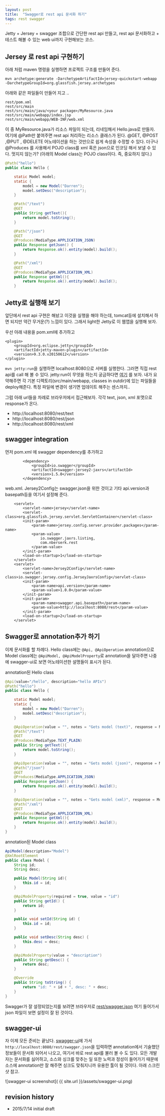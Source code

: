 ```yaml
---
layout: post
title:  "Swagger로 rest api 문서화 하기"
tags: rest swagger
---
```


Jetty + Jersey + swagger 조합으로 간단한 rest api 만들고, rest api 문서화하고 + 테스트 해볼 수 있는 web ui까지 구현해보는 코스.

## Jersey 로 rest api 구현하기
아래 처럼 maven 명령을 실행하면 프로젝트 구조를 만들어 준다.

```
mvn archetype:generate -DarchetypeArtifactId=jersey-quickstart-webapp -DarchetypeGroupId=org.glassfish.jersey.archetypes 
```
아래와 같은 파일들이 만들어 지고 .. 

```
rest/pom.xml
rest/src/main
rest/src/main/java/<your package>/MyResource.java
rest/src/main/webapp/index.jsp
rest/src/main/webapp/WEB-INF/web.xml
```

이 중 MyResource.java가 리소스 파일이 되는데, 리네임해서 Hello.java로 만들자. 여기에 @Path만 붙여주면 rest api 처리하는 리소스 클래스가 된다. @GET, @POST ,@PUT , @DELETE 어노테이션을 하는 것만으로 쉽게 속성을 수정할 수 있다. 더구나 @Produces 를 사용해서 POJO class를 xml 혹은 json으로 인코딩 해서 보낼 수 있다. 멋지지 않는가? (아래의 Model class는 POJO class이다. 즉, 중요하지 않다.)

```java
@Path("hello")
public class Hello {

    static Model model;
    static {
        model = new Model("Darren");
        model.setDesc("description");
    }

    @Path("/text")
    @GET
    public String getText(){
        return model.toString();
    }

    @Path("/json")
    @GET
    @Produces(MediaType.APPLICATION_JSON)
    public Response getJson() {
        return Response.ok().entity(model).build();
    }

    @Path("/xml")
    @GET
    @Produces(MediaType.APPLICATION_XML)
    public Response getXml(){
        return Response.ok().entity(model).build();
    }
```


## Jetty로 실행해 보기
앞단에서 rest api 구현은 해놨고 이것을 실행을 해야 하는데, tomcat등에 설치해서 하면 되지만 약간 무거운(?) 느낌이 있다. 그래서 light한 Jetty로 이 웹앱을 실행해 보자.

우선 아래 내용을 pom.xml에 추가하고

```
<plugin>
	<groupId>org.eclipse.jetty</groupId>
	<artifactId>jetty-maven-plugin</artifactId>
	<version>9.3.0.v20150612</version>
</plugin>
```

`mvn jetty:run`을 실행하면 localhost:8080으로 서버를 실행한다. 그러면 직접 rest api를 call 해 볼 수 있다. jetty:run이 무엇을 하는지 궁금하다면 [여기](http://www.eclipse.org/jetty/documentation/current/jetty-maven-plugin.html#jetty-run-goal) 를 보자. 내가 요약해주면 각 기본 디렉토리(src/main/webapp, classes in outdir)에 있는 파일들을 deploy해준다. 특정 파일에 변경이 생기면 업데이트 해주는 센스까지..

그럼 아래 url들을 차례로 브라우저에서 접근해보자. 각각 text, json, xml 포맷으로 response가 온다. 

- http://localhost:8080/rest/text
- http://localhost:8080/rest/json
- http://localhost:8080/rest/xml

## swagger integration
먼저 pom.xml 에 swagger dependency를 추가하고

```
        <dependency>
            <groupId>io.swagger</groupId>
            <artifactId>swagger-jersey2-jaxrs</artifactId>
            <version>1.5.0</version>
        </dependency>
```

web.xml. Jersey2Config는 swagger.json을 위한 것이고 기타 api.version과 basepath등을 여기서 설정해 준다.

```
    <servlet>
        <servlet-name>jersey</servlet-name>
        <servlet-class>org.glassfish.jersey.servlet.ServletContainer</servlet-class>
        <init-param>
            <param-name>jersey.config.server.provider.packages</param-name>
            <param-value>
                io.swagger.jaxrs.listing,
                com.nberserk.rest
            </param-value>
        </init-param>
        <load-on-startup>1</load-on-startup>
    </servlet>
    <servlet>
        <servlet-name>Jersey2Config</servlet-name>
        <servlet-class>io.swagger.jersey.config.JerseyJaxrsConfig</servlet-class>
        <init-param>
            <param-name>api.version</param-name>
            <param-value>1.0.0</param-value>
        </init-param>
        <init-param>
            <param-name>swagger.api.basepath</param-name>
            <param-value>http://localhost:8080/rest</param-value>
        </init-param>
        <load-on-startup>2</load-on-startup>
    </servlet>
```

## Swagger로 annotation추가 하기 
이제 문서화를 할 차례다. Hello class에는 `@Api, @ApiOperation` annotation으로 Model class에는 `@ApiModel, @ApiModelProperty`로 annotation을 달아주면 나중에 swagger-ui로 보면 어노테이션한 설명들이 표시가 된다.

annotation된 Hello class

```java
@Api(value="/hello", description="hello APIs")
@Path("hello")
public class Hello {

    static Model model;
    static {
        model = new Model("Darren");
        model.setDesc("description");
    }

    @ApiOperation(value = "", notes = "Gets model (text)", response = Model.class)
    @Path("/text")
    @GET
    @Produces(MediaType.TEXT_PLAIN)
    public String getText(){
        return model.toString();
    }

    @ApiOperation(value = "", notes = "Gets model (json)", response = Model.class)
    @Path("/json")
    @GET
    @Produces(MediaType.APPLICATION_JSON)
    public Response getJson() {
        return Response.ok().entity(model).build();
    }

    @ApiOperation(value = "", notes = "Gets model (xml)", response = Model.class)
    @Path("/xml")
    @GET
    @Produces(MediaType.APPLICATION_XML)
    public Response getXml(){
        return Response.ok().entity(model).build();
    }
}
```

annotation된 Model class

```java
ApiModel(description="Model")
@XmlRootElement
public class Model {   
    String id;
    String desc;

    public Model(String id){
        this.id = id;
    }

    @ApiModelProperty(required = true, value = "id")
    public String getId() {
        return id;
    }

    public void setId(String id) {
        this.id = id;
    }

    public void setDesc(String desc) {
        this.desc = desc;
    }

    @ApiModelProperty(value = "description")
    public String getDesc() {
        return desc;
    }

    @Override
    public String toString() {
        return "id: " + id + ", desc: " + desc;
    }
}
```

Swagger가 잘 설정되었는지를 보려면 브라우저로 [rest/swagger.json](http://localhost/rest/swagger.json) 여기 들어가서 json 파일이 보면 설정이 잘 된 것이다.

## swagger-ui

자 이제 모든 준비는 끝났다. [swagger-ui](http://petstore.swagger.io/)에 가서 `http://localhost:8080/rest/swagger.json`을 입력하면 annotation에서 기술했던 정보들이 문서화 되어서 나오고, 여기서 바로 rest api를 불러 볼 수 도 있다. 모든 개발자는 문서화를 싫어하고, 소스와 싱크를 맞추는 일 또한 노력과 정성이 들어가기 때문에 소스에 annotation만 잘 해주면 싱크도 맞춰지니까 유용한 툴이 될 것이다. 아래 스크린샷 참고.

![swagger-ui screenshot]( {{ site.url }}/assets/swagger-ui.png)









## revision history
* 2015/7/14 initial draft 

